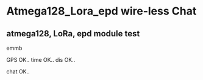 # Atmega128_Lora_epd  wire-less Chat

## atmega128, LoRa, epd module test

emmb 

GPS OK..
time OK..
dis OK..

chat OK..
